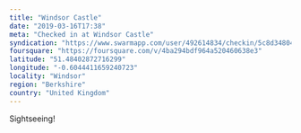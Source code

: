 ```yaml
---
title: "Windsor Castle"
date: "2019-03-16T17:38"
meta: "Checked in at Windsor Castle"
syndication: "https://www.swarmapp.com/user/492614834/checkin/5c8d34804aa3f8002d33be12"
foursquare: "https://foursquare.com/v/4ba294bdf964a520460638e3"
latitude: "51.48402872716299"
longitude: "-0.6044411659240723"
locality: "Windsor"
region: "Berkshire"
country: "United Kingdom"
---
```

Sightseeing!
